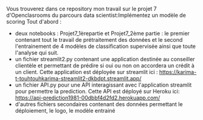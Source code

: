 Vous trouverez dans ce repository mon travail sur le projet 7 d'Openclasrooms du parcours data scientist:Implémentez un modèle de scoring
Tout d'abord :
- deux notebooks : Projet7_1èrepartie et Projet7_2ème partie : le premier contenant tout le travail de prétraitement des données
  et le second l'entrainement de 4 modèles de classification supervisée ainsi que toute l'analyse qui suit.
- un fichier streamlit2.py  contenant une application destinée au conseiller clientèle et permettant de prédire si oui ou non on accordera un crédit à un client.
 Cette application est déployée sur streamlit ici : https://karima-t-touhtouhkarima-streamlit2-dkbdpt.streamlit.app/
- un fichier API.py pour une API interagissant avec l'application streamlit pour permettre la prediction.
  Cette API est déployé sur Heroku ici: https://api-prediction1981-00dbbf4d2fd2.herokuapp.com/
- d'autres fichiers secondaires contenant des données permettant le déploiement, le logo, le modèle entrainé
